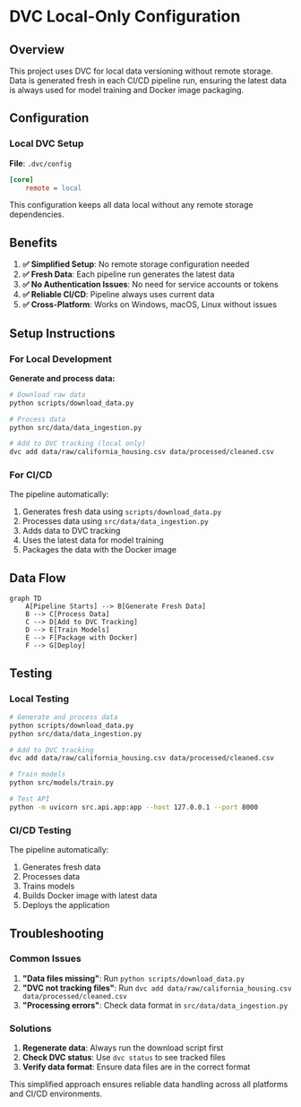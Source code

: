 # DVC Local-Only Configuration

## Overview

This project uses DVC for local data versioning without remote storage. Data is generated fresh in each CI/CD pipeline run, ensuring the latest data is always used for model training and Docker image packaging.

## Configuration

### Local DVC Setup

**File**: `.dvc/config`
```ini
[core]
    remote = local
```

This configuration keeps all data local without any remote storage dependencies.

## Benefits

1. **✅ Simplified Setup**: No remote storage configuration needed
2. **✅ Fresh Data**: Each pipeline run generates the latest data
3. **✅ No Authentication Issues**: No need for service accounts or tokens
4. **✅ Reliable CI/CD**: Pipeline always uses current data
5. **✅ Cross-Platform**: Works on Windows, macOS, Linux without issues

## Setup Instructions

### For Local Development

**Generate and process data:**
```bash
# Download raw data
python scripts/download_data.py

# Process data
python src/data/data_ingestion.py

# Add to DVC tracking (local only)
dvc add data/raw/california_housing.csv data/processed/cleaned.csv
```

### For CI/CD

The pipeline automatically:
1. Generates fresh data using `scripts/download_data.py`
2. Processes data using `src/data/data_ingestion.py`
3. Adds data to DVC tracking
4. Uses the latest data for model training
5. Packages the data with the Docker image

## Data Flow

```mermaid
graph TD
    A[Pipeline Starts] --> B[Generate Fresh Data]
    B --> C[Process Data]
    C --> D[Add to DVC Tracking]
    D --> E[Train Models]
    E --> F[Package with Docker]
    F --> G[Deploy]
```

## Testing

### Local Testing
```bash
# Generate and process data
python scripts/download_data.py
python src/data/data_ingestion.py

# Add to DVC tracking
dvc add data/raw/california_housing.csv data/processed/cleaned.csv

# Train models
python src/models/train.py

# Test API
python -m uvicorn src.api.app:app --host 127.0.0.1 --port 8000
```

### CI/CD Testing
The pipeline automatically:
1. Generates fresh data
2. Processes data
3. Trains models
4. Builds Docker image with latest data
5. Deploys the application

## Troubleshooting

### Common Issues

1. **"Data files missing"**: Run `python scripts/download_data.py`
2. **"DVC not tracking files"**: Run `dvc add data/raw/california_housing.csv data/processed/cleaned.csv`
3. **"Processing errors"**: Check data format in `src/data/data_ingestion.py`

### Solutions

1. **Regenerate data**: Always run the download script first
2. **Check DVC status**: Use `dvc status` to see tracked files
3. **Verify data format**: Ensure data files are in the correct format

This simplified approach ensures reliable data handling across all platforms and CI/CD environments.
